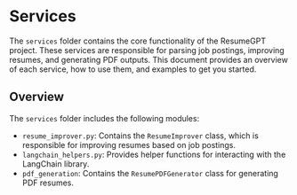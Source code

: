 # Services

The `services` folder contains the core functionality of the ResumeGPT project. These services are responsible for parsing job postings, improving resumes, and generating PDF outputs. This document provides an overview of each service, how to use them, and examples to get you started.

## Overview

The `services` folder includes the following modules:

- `resume_improver.py`: Contains the `ResumeImprover` class, which is responsible for improving resumes based on job postings.
- `langchain_helpers.py`: Provides helper functions for interacting with the LangChain library.
- `pdf_generation`: Contains the `ResumePDFGenerator` class for generating PDF resumes.
